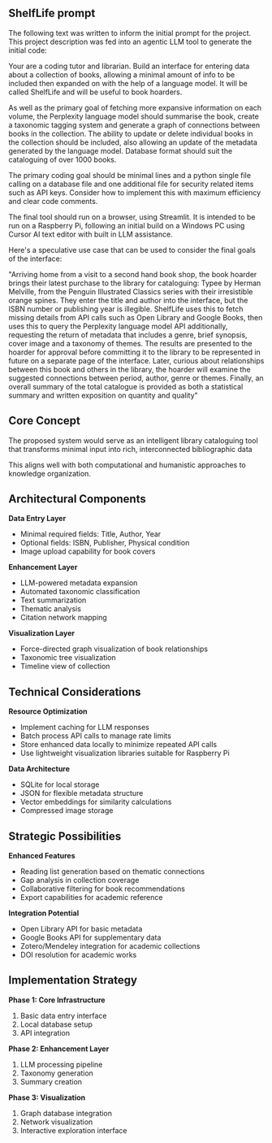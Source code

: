 ## ShelfLife prompt

The following text was written to inform the initial prompt for the project. This project description was fed into an agentic LLM tool to generate the initial code:

Your are a coding tutor and librarian. Build an interface for entering data about a collection of books, allowing a minimal amount of info to be included then expanded on with the help of a language model. It will be called ShelfLife and will be useful to book hoarders.

As well as the primary goal of fetching more expansive information on each volume, the Perplexity language model should summarise the book, create a taxonomic tagging system and generate a graph of connections between books in the collection. The ability to update or delete individual books in the collection should be included, also allowing an update of the metadata generated by the language model. Database format should suit the cataloguing of over 1000 books. 

The primary coding goal should be minimal lines and a python single file calling on a database file and one additional file for security related items such as API keys. Consider how to implement this with maximum efficiency and clear code comments.

The final tool should run on a browser, using Streamlit. It is intended to be run on a Raspberry Pi, following an initial build on a Windows PC using Cursor AI text editor with built in LLM assistance.

Here's a speculative use case that can be used to consider the final goals of the interface:

"Arriving home from a visit to a second hand book shop, the book hoarder brings their latest purchase to the library for cataloguing: Typee by Herman Melville, from the Penguin Illustrated Classics series with their irresistible orange spines. They enter the title and author into the interface, but the ISBN number or publishing year is illegible. ShelfLife uses this to fetch missing details from API calls such as Open Library and Google Books, then uses this to query the Perplexity language model API additionally, requesting the return of metadata that includes a genre, brief synopsis, cover image and a taxonomy of themes. The results are presented to the hoarder for approval before committing it to the library to be represented in future on a separate page of the interface. Later, curious about relationships between this book and others in the library, the hoarder will examine the suggested connections between period, author, genre or themes. Finally, an overall summary of the total catalogue is provided as both a statistical summary and written exposition on quantity and quality"

## Core Concept

The proposed system would serve as an intelligent library cataloguing tool that transforms minimal input into rich, interconnected bibliographic data

This aligns well with both computational and humanistic approaches to knowledge organization.

## Architectural Components

**Data Entry Layer**

- Minimal required fields: Title, Author, Year
- Optional fields: ISBN, Publisher, Physical condition
- Image upload capability for book covers

**Enhancement Layer**

- LLM-powered metadata expansion
- Automated taxonomic classification
- Text summarization
- Thematic analysis
- Citation network mapping

**Visualization Layer**

- Force-directed graph visualization of book relationships
- Taxonomic tree visualization
- Timeline view of collection

## Technical Considerations

**Resource Optimization**

- Implement caching for LLM responses
- Batch process API calls to manage rate limits
- Store enhanced data locally to minimize repeated API calls
- Use lightweight visualization libraries suitable for Raspberry Pi

**Data Architecture**

- SQLite for local storage
- JSON for flexible metadata structure
- Vector embeddings for similarity calculations
- Compressed image storage

## Strategic Possibilities

**Enhanced Features**

- Reading list generation based on thematic connections
- Gap analysis in collection coverage
- Collaborative filtering for book recommendations
- Export capabilities for academic reference

**Integration Potential**

- Open Library API for basic metadata
- Google Books API for supplementary data
- Zotero/Mendeley integration for academic collections
- DOI resolution for academic works

## Implementation Strategy

**Phase 1: Core Infrastructure**

1. Basic data entry interface
2. Local database setup
3. API integration

**Phase 2: Enhancement Layer**

1. LLM processing pipeline
2. Taxonomy generation
3. Summary creation

**Phase 3: Visualization**

1. Graph database integration
2. Network visualization
3. Interactive exploration interface